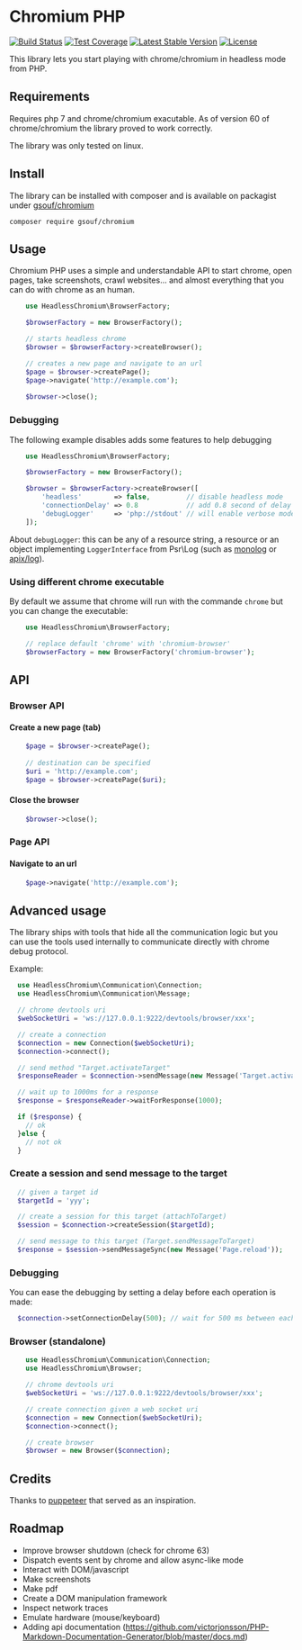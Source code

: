 Chromium PHP
============

[![Build Status](https://travis-ci.org/gsouf/headless-chromium-php.svg?branch=master)](https://travis-ci.org/gsouf/headless-chromium-php)
[![Test Coverage](https://codeclimate.com/github/gsouf/headless-chromium-php/badges/coverage.svg)](https://codeclimate.com/github/gsouf/headless-chromium-php/coverage)
[![Latest Stable Version](https://poser.pugx.org/gsouf/chromium/version)](https://packagist.org/packages/gsouf/chromium)
[![License](https://poser.pugx.org/gsouf/chromium/license)](https://packagist.org/packages/gsouf/chromium)

This library lets you start playing with chrome/chromium in headless mode from PHP.



Requirements
------------

Requires php 7 and chrome/chromium exacutable. As of version 60 of chrome/chromium the library proved to work correctly.

The library was only tested on linux.

Install
-------

The library can be installed with composer and is available on packagist under [gsouf/chromium](https://packagist.org/packages/gsouf/chromium)

``composer require gsouf/chromium``

Usage
-----

Chromium PHP uses a simple and understandable API to start chrome, open pages, take screenshots, crawl websites... and almost everything that you can do with chrome as an human.

```php
    use HeadlessChromium\BrowserFactory;

    $browserFactory = new BrowserFactory();

    // starts headless chrome
    $browser = $browserFactory->createBrowser();

    // creates a new page and navigate to an url
    $page = $browser->createPage();
    $page->navigate('http://example.com');
    
    $browser->close();
```


### Debugging 

The following example disables adds some features to help debugging 

```php
    use HeadlessChromium\BrowserFactory;

    $browserFactory = new BrowserFactory();

    $browser = $browserFactory->createBrowser([
        'headless'        => false,         // disable headless mode
        'connectionDelay' => 0.8            // add 0.8 second of delay between each instruction sent to chrome,
        'debugLogger'     => 'php://stdout' // will enable verbose mode
    ]);
```

About ``debugLogger``: this can be any of a resource string, a resource or an object implementing ``LoggerInterface`` from Psr\Log (such as [monolog](https://github.com/Seldaek/monolog) or [apix/log](https://github.com/apix/log)).


### Using different chrome executable

By default we assume that chrome will run with the commande ``chrome`` but you can change the executable:

```php
    use HeadlessChromium\BrowserFactory;

    // replace default 'chrome' with 'chromium-browser'
    $browserFactory = new BrowserFactory('chromium-browser');
```


API
---

### Browser API

#### Create a new page (tab)

```php
    $page = $browser->createPage();
    
    // destination can be specified
    $uri = 'http://example.com';
    $page = $browser->createPage($uri);
```

#### Close the browser

```php
    $browser->close();
```

### Page API

#### Navigate to an url

```php
    $page->navigate('http://example.com');
```

Advanced usage
--------------

The library ships with tools that hide all the communication logic but you can use the tools used internally to
communicate directly with chrome debug protocol.

Example:

```php
  use HeadlessChromium\Communication\Connection;
  use HeadlessChromium\Communication\Message;

  // chrome devtools uri
  $webSocketUri = 'ws://127.0.0.1:9222/devtools/browser/xxx';

  // create a connection
  $connection = new Connection($webSocketUri);
  $connection->connect();

  // send method "Target.activateTarget"
  $responseReader = $connection->sendMessage(new Message('Target.activateTarget', ['targetId' => 'xxx']));

  // wait up to 1000ms for a response
  $response = $responseReader->waitForResponse(1000);

  if ($response) {
    // ok
  }else {
    // not ok
  }
```

### Create a session and send message to the target

```php
  // given a target id
  $targetId = 'yyy';

  // create a session for this target (attachToTarget)
  $session = $connection->createSession($targetId);

  // send message to this target (Target.sendMessageToTarget)
  $response = $session->sendMessageSync(new Message('Page.reload'));
```

### Debugging

You can ease the debugging by setting a delay before each operation is made:

```php
  $connection->setConnectionDelay(500); // wait for 500 ms between each operation to ease debugging
```

### Browser (standalone)

```php
    use HeadlessChromium\Communication\Connection;
    use HeadlessChromium\Browser;

    // chrome devtools uri
    $webSocketUri = 'ws://127.0.0.1:9222/devtools/browser/xxx';

    // create connection given a web socket uri
    $connection = new Connection($webSocketUri);
    $connection->connect();

    // create browser
    $browser = new Browser($connection);
```


## Credits

Thanks to [puppeteer](https://github.com/GoogleChrome/puppeteer) that served as an inspiration.

## Roadmap

- Improve browser shutdown (check for chrome 63)
- Dispatch events sent by chrome and allow async-like mode
- Interact with DOM/javascript
- Make screenshots
- Make pdf
- Create a DOM manipulation framework
- Inspect network traces
- Emulate hardware (mouse/keyboard)
- Adding api documentation (https://github.com/victorjonsson/PHP-Markdown-Documentation-Generator/blob/master/docs.md)
